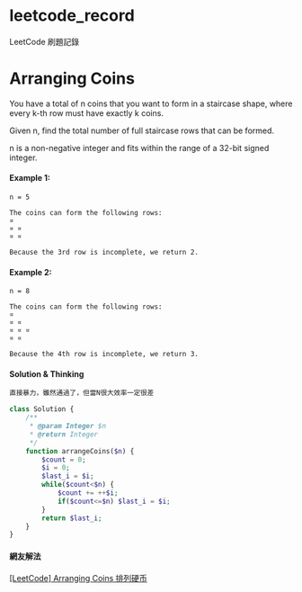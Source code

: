 # leetcode_record
LeetCode 刷題記錄

# Arranging Coins
You have a total of n coins that you want to form in a staircase shape, where every k-th row must have exactly k coins.

Given n, find the total number of full staircase rows that can be formed.

n is a non-negative integer and fits within the range of a 32-bit signed integer.

#### Example 1:
```
n = 5

The coins can form the following rows:
¤
¤ ¤
¤ ¤

Because the 3rd row is incomplete, we return 2.
```
#### Example 2:
```
n = 8

The coins can form the following rows:
¤
¤ ¤
¤ ¤ ¤
¤ ¤

Because the 4th row is incomplete, we return 3.
```
#### Solution & Thinking
``` PHP
直接暴力，雖然通過了，但當N很大效率一定很差

class Solution {
    /**
     * @param Integer $n
     * @return Integer
     */
    function arrangeCoins($n) {
        $count = 0;
        $i = 0;
        $last_i = $i;
        while($count<$n) {
            $count += ++$i;
            if($count<=$n) $last_i = $i;
        }
        return $last_i;
    }
}
```
#### 網友解法
[[LeetCode] Arranging Coins 排列硬币](https://www.cnblogs.com/grandyang/p/6026066.html) 
